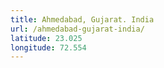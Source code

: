 ```yaml
---
title: Ahmedabad, Gujarat. India
url: /ahmedabad-gujarat-india/
latitude: 23.025
longitude: 72.554
---
```

